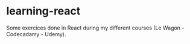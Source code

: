 # learning-react

Some exercices done in React during my different courses (Le Wagon - Codecadamy - Udemy).
